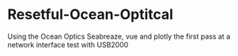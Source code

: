 # Resetful-Ocean-Optitcal
Using the Ocean Optics Seabreaze, vue and plotly the first pass at a network interface test with USB2000
